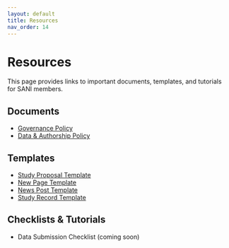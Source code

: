 ```yaml
---
layout: default
title: Resources
nav_order: 14
---
```


# Resources

This page provides links to important documents, templates, and tutorials for SANI members.

## Documents

<!-- TODO: Add links to key documents. -->
-   [Governance Policy](./governance.md)
-   [Data & Authorship Policy](./data-and-authorship.md)

## Templates

<!-- TODO: Add links to all templates. -->
-   [Study Proposal Template](./templates/proposal.md)
-   [New Page Template](./templates/new-tab-template.md)
-   [News Post Template](./templates/news-post-template.md)
-   [Study Record Template](./templates/study-record-template.md)

## Checklists & Tutorials

<!-- TODO: Add links to tutorials or checklists, e.g., for data submission. -->
-   Data Submission Checklist (coming soon)
